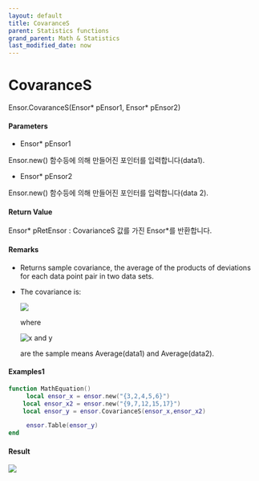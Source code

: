 ```yaml
---
layout: default
title: CovaranceS
parent: Statistics functions
grand_parent: Math & Statistics
last_modified_date: now
---
```


# CovaranceS

Ensor.CovaranceS\(Ensor\* pEnsor1, Ensor\* pEnsor2\)

#### Parameters

* Ensor\* pEnsor1

Ensor.new\(\) 함수등에 의해 만들어진 포인터를 입력합니다\(data1\).

* Ensor\* pEnsor2

Ensor.new\(\) 함수등에 의해 만들어진 포인터를 입력합니다\(data 2\).

#### Return Value

Ensor\* pRetEnsor : CovarianceS 값를 가진 Ensor\*를 반환합니다.

#### Remarks

* Returns sample covariance, the average of the products of deviations for each data point pair in two data sets.

* The covariance is:

  ![](./StatisticsAPI/CovarianceSFunc.png)

  where

  ![](https://support.content.office.net/en-us/media/e50bfa35-f7a7-44ee-91eb-d25d79f90f42.png "x and y")

  are the sample means Average\(data1\) and Average\(data2\).

#### Examples1

```lua
function MathEquation()
     local ensor_x = ensor.new("{3,2,4,5,6}")
    local ensor_x2 = ensor.new("{9,7,12,15,17}")
    local ensor_y = ensor.CovarianceS(ensor_x,ensor_x2)

     ensor.Table(ensor_y)
end
```

#### Result

![](./StatisticsAPI/CovarianceSResultTable.png)

